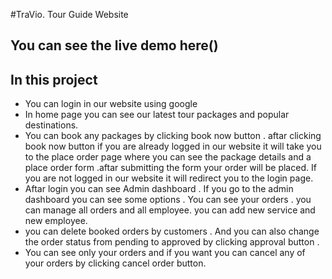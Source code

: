 #TraVio. Tour Guide Website

## You can see the live demo here()
## In this project
 * You can login in our website using google
 * In home page you can see our latest tour packages and popular destinations.
 * You can book any packages by clicking book now button . aftar clicking book now button if you are already logged in our website it will take you to the place order page where you can see the package details and a place order form .aftar submitting the form your order will be placed. If you are not logged in our website it will redirect you to the login page.
 * Aftar login you can see Admin dashboard . If you go to the admin dashboard you can see some options . You can see your orders . you can manage all orders and all employee. you can add new service and new employee.
 * you can delete booked orders by customers . And you can also change the order status from  pending to approved by clicking approval button .
 * You can see only your orders and if you want you can cancel any of your orders by clicking cancel order button.